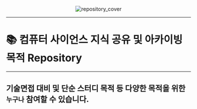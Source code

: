 <p align='center'><img  src="https://github.com/study-from-goorm/computer_science/assets/78126381/a4877ca2-8e0c-4bf9-9bbc-1a74c9dfe6db" alt="repository_cover"></p>

---

# 📚 컴퓨터 사이언스 지식 공유 및 아카이빙 목적 Repository

---
## 기술면접 대비 및 단순 스터디 목적 등 다양한 목적을 위한 `누구나` 참여할 수 있습니다.
